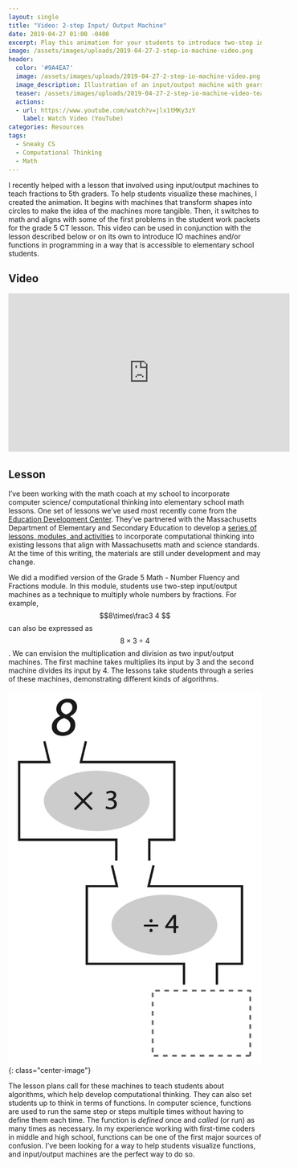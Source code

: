 ```yaml
---
layout: single
title: "Video: 2-step Input/ Output Machine"
date: 2019-04-27 01:00 -0400
excerpt: Play this animation for your students to introduce two-step input/ output machines.
image: /assets/images/uploads/2019-04-27-2-step-io-machine-video.png
header:
  color: '#9A4EA7'
  image: /assets/images/uploads/2019-04-27-2-step-io-machine-video.png
  image_description: Illustration of an input/output machine with gears and colorful buttons.
  teaser: /assets/images/uploads/2019-04-27-2-step-io-machine-video-teaser.png
  actions:
  - url: https://www.youtube.com/watch?v=jlx1tMKy3zY
    label: Watch Video (YouTube)
categories: Resources
tags:
  - Sneaky CS
  - Computational Thinking
  - Math
---
```


I recently helped with a lesson that involved using input/output machines to teach fractions to 5th graders. To help students visualize these machines, I created the animation. It begins with machines that transform shapes into circles to make the idea of the machines more tangible. Then, it switches to math and aligns with some of the first problems in the student work packets for the grade 5 CT lesson. This video can be used in conjunction with the lesson described below or on its own to introduce IO machines and/or functions in programming in a way that is accessible to elementary school students.

## Video

<iframe width="560" height="315" src="https://www.youtube.com/embed/jlx1tMKy3zY" frameborder="0" allow="accelerometer; autoplay; encrypted-media; gyroscope; picture-in-picture" allowfullscreen></iframe>

## Lesson
I’ve been working with the math coach at my school to incorporate computer science/ computational thinking into elementary school math lessons. One set of lessons we’ve used most recently come from the [Education Development Center](*https://www.edc.org/*). They’ve partnered with the Massachusetts Department of Elementary and Secondary Education to develop a [series of lessons, modules, and activities](*https://sites.google.com/site/stemcwithct/products-services*) to incorporate computational thinking into existing lessons that align with Massachusetts math and science standards. At the time of this writing, the materials are still under development and may change.

We did a modified version of the Grade 5 Math - Number Fluency and Fractions module. In this module, students use two-step input/output machines as a technique to multiply whole numbers by fractions. For example, $$8\times\frac3 4 $$ can also be expressed as $$8\times3\div 4 $$. We can envision the multiplication and division as two input/output machines. The first machine takes multiplies its input by 3 and the second machine divides its input by 4. The lessons take students through a series of these machines, demonstrating different kinds of algorithms. 

![Two input/output machines stacked on top of each other. The first is a multiply by three machine and the second is divide by four. The output from the first machine falls into the input slot for the second machine. The number 8 is the slot for the input in the first machine.](/assets/images/uploads/2019-04-27-2-step-io-machine-video-teaser-worksheet.png){: class="center-image"}

The lesson plans call for these machines to teach students about algorithms, which help develop computational thinking. They can also set students up to think in terms of functions. In computer science, functions are used to run the same step or steps multiple times without having to define them each time. The function is *defined* once and *called* (or run) as many times as necessary. In my experience working with first-time coders in middle and high school, functions can be one of the first major sources of confusion. I’ve been looking for a way to help students visualize functions, and input/output machines are the perfect way to do so.
